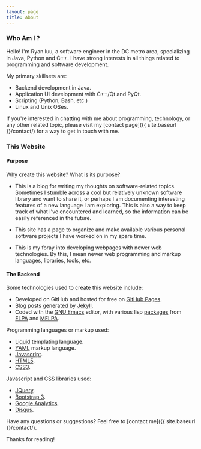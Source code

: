 ```yaml
---
layout: page
title: About
---
```



### Who Am I ?

Hello!  I'm Ryan luu, a software engineer in the DC metro area, specializing in Java, Python and C++.  I have strong interests in all things related to programming and software development.

My primary skillsets are:

- Backend development in Java.
- Application UI development with C++/Qt and PyQt.
- Scripting (Python, Bash, etc.)
- Linux and Unix OSes.

If you're interested in chatting with me about programming, technology, or any other related topic, please visit my [contact page]({{ site.baseurl }}/contact/) for a way to get in touch with me.



### This Website

#### Purpose

Why create this website?  What is its purpose?

- This is a blog for writing my thoughts on software-related topics.  Sometimes I stumble across a cool but relatively unknown software library and want to share it, or perhaps I am documenting interesting features of a new language I am exploring.  This is also a way to keep track of what I've encountered and learned, so the information can be easily referenced in the future.

- This site has a page to organize and make available various personal software projects I have worked on in my spare time.

- This is my foray into developing webpages with newer web technologies.  By this, I mean newer web programming and markup languages, libraries, tools, etc.


#### The Backend

Some technologies used to create this website include:

- Developed on GitHub and hosted for free on [GitHub Pages](https://pages.github.com).
- Blog posts generated by [Jekyll](http://jekyllrb.com).
- Coded with the [GNU Emacs](http://www.gnu.org/software/emacs/) editor, with various lisp [packages](https://www.gnu.org/software/emacs/manual/html_node/emacs/Packages.html) from [ELPA](https://elpa.gnu.org/) and [MELPA](http://melpa.org/).

Programming languages or markup used:

- [Liquid](http://liquidmarkup.org/) templating language.
- [YAML](http://yaml.org/) markup language.
- [Javascript](http://www.w3schools.com/js/).
- [HTML5](http://www.w3schools.com/html/html5_intro.asp).
- [CSS3](http://www.w3schools.com/css/css3_intro.asp).

Javascript and CSS libraries used:

- [JQuery](http://jquery.com/).
- [Bootstrap 3](http://getbootstrap.com/).
- [Google Analytics](http://www.google.com/analytics/).
- [Disqus](https://disqus.com/).

Have any questions or suggestions?  Feel free to [contact me]({{ site.baseurl }}/contact/).

Thanks for reading!
